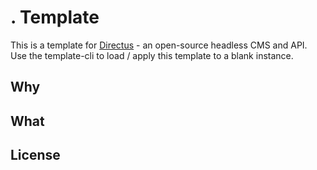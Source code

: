 # . Template

This is a template for [Directus](https://directus.io/) - an open-source headless CMS and API. Use the template-cli to load / apply this template to a blank instance.

## Why

## What

## License


